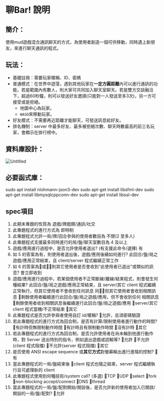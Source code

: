 # 聊Bar! 說明

## 簡介：

使用mud遊戲混合通訊聊天的方式，為使用者創造一個可供移動，同時遇上新朋友，來進行聊天通訊的程式。

## 玩法：

- 基礎註冊：需要玩家暱稱、ID、密碼
- 普通模式：在世界中遊蕩，遇到其他玩家在**一定方圓距離**內可以進行通訊的功能，若是範圍內有數人，則大家可共同加入聊天室聊天。若是雙方交談融洽下，超過60秒鐘，則可以發送好友邀請(只能對一人發送至多3次)，另一方可接受或是拒絕。
    - 地圖中心為玩家。
    - `WASD`來移動玩家。
- 好友模式：不需要再近距離才能聊天，可發送訊息給好友。
- 排名機制：server 中最多好友、最多被拒絕次數、聊天時數最高的前三名玩家，會顯示在排行榜中。

## 資料庫設計：

![Untitled](%E8%81%8ABar!%20%E8%AA%AA%E6%98%8E%2085fd45809ad34c5483a69e4fc0cc75b3/Untitled.png)


## 必要函式庫：

sudo apt install nlohmann-json3-dev
sudo apt-get install libsfml-dev
sudo apt-get install libmysqlcppconn-dev
sudo apt-get install libssl-dev


## spec項目

1. 此期末專題的性質為 
    遊戲/牌戲類/通訊/社交
2. 此專題程式的進行方式為 
    即時制 
3. 此專題程式允許一局/牌/回合參與的使用者數目為 
    不限(2 至多人)
4. 此專題程式支援最多同時進行的局/盤/聊天室數目為 
    4 及以上
5. 遊戲/應用進行過程中，是否允許使用者退出? (有支援此命令/選擇) 
    有 
6. 如 5 的答案為有，則使用者退出後，遊戲/應用後續如何進行? 
    此回合/盤/局之遊戲/應用正常結束，且 client/server 程式繼續正常工作 
7. 如 6 的答案為或，則其它使用者是否會收到“此使用者已退出”或類似的訊息? 
    會立即收到 
8. 遊戲/應用進行過程中，若某個使用者不正常斷線/離線/結束程式，則會發生何種結果? 
    此回合/盤/局之遊戲/應用正常結束，且 server/其它 client 程式繼續正常執行，但其它使用者不會收到任何訊息 
    同，但其它使用者會收到相關訊息 剩餘使用者繼續進行此回合/盤/局之遊戲/應用，但不會收到任何
相關訊息剩餘使用者收到相關訊息後繼續進行此回合/盤/局之遊戲/應用
server/其它 client 程式當機/不正常結束 其它
9. 此專題程式是否允許參與者使用自訂 id/暱稱? 允許，且須密碼驗證
10. 若此專題程式的進行方式為回合制，是否有計算/限制使用者進行動作的時間?
有計時但無限制動作時間 有計時且有限制動作時間 沒有計時 其它
11. 若此專題程式的進行方式為回合制，是否允許使用者在尚未輪到他進行動作
時，對 Server 送出特別的指令，例如退出遊戲或認輸等? 允許 不允許
(client 程式阻擋) 不允許(server 程式阻擋) 其它
12. 是否使用 ANSI escape sequence 或**其它方式**對螢幕輸出進行進階的控制? 有
13. 當此專題程式的一局/盤結束後 client 程式也隨之結束，server 程式繼續執行且可處理新的 client
14. 此專題程式使用到何種技術/system call? (多選) TCP UDP select fork
non-blocking accept/connect DNS thread
15. 當此專題程式的一局/盤/配對開始/開設後，是否允許新的使用者加入已開啟/
開設的一局/盤/配對? 允許